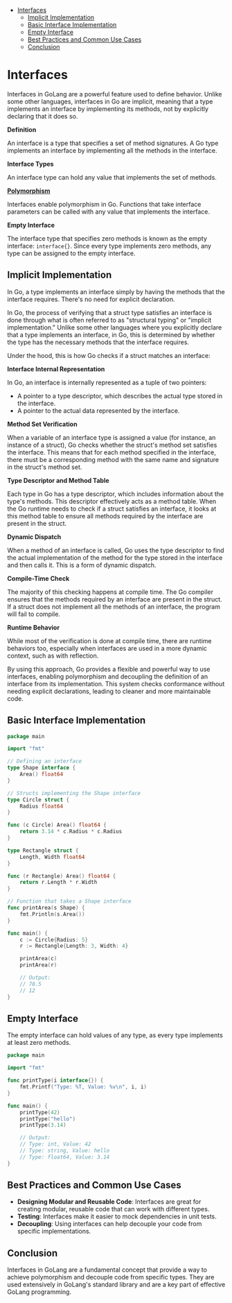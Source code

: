 <!-- TOC -->
* [Interfaces](#interfaces)
  * [Implicit Implementation](#implicit-implementation)
  * [Basic Interface Implementation](#basic-interface-implementation)
  * [Empty Interface](#empty-interface)
  * [Best Practices and Common Use Cases](#best-practices-and-common-use-cases)
  * [Conclusion](#conclusion)
<!-- TOC -->

# Interfaces

Interfaces in GoLang are a powerful feature used to define behavior. Unlike some other languages, interfaces in Go are
implicit, meaning that a type implements an interface by implementing its methods, not by explicitly declaring that it
does so.

**Definition**

An interface is a type that specifies a set of method signatures. A Go type implements an interface by implementing all
the methods in the interface.

**Interface Types**

An interface type can hold any value that implements the set of methods.

**[Polymorphism](polymorphism.md)**

Interfaces enable polymorphism in Go. Functions that take interface parameters can be called with any value that
implements the interface.

**Empty Interface**

The interface type that specifies zero methods is known as the empty interface: `interface{}`. Since every type
implements zero methods, any type can be assigned to the empty interface.

## Implicit Implementation

In Go, a type implements an interface simply by having the methods that the interface requires. There's no need for
explicit declaration.

In Go, the process of verifying that a struct type satisfies an interface is done through what is often referred to as
"structural typing" or "implicit implementation." Unlike some other languages where you explicitly declare that a type
implements an interface, in Go, this is determined by whether the type has the necessary methods that the interface
requires.

Under the hood, this is how Go checks if a struct matches an interface:

**Interface Internal Representation**

In Go, an interface is internally represented as a tuple of two pointers:

- A pointer to a type descriptor, which describes the actual type stored in the interface.
- A pointer to the actual data represented by the interface.

**Method Set Verification**

When a variable of an interface type is assigned a value (for instance, an instance of a struct), Go checks whether the
struct's method set satisfies the interface. This means that for each method specified in the interface, there must be a
corresponding method with the same name and signature in the struct's method set.

**Type Descriptor and Method Table**

Each type in Go has a type descriptor, which includes information about the type's methods. This descriptor effectively
acts as a method table. When the Go runtime needs to check if a struct satisfies an interface, it looks at this method
table to ensure all methods required by the interface are present in the struct.

**Dynamic Dispatch**

When a method of an interface is called, Go uses the type descriptor to find the actual implementation of the method for
the type stored in the interface and then calls it. This is a form of dynamic dispatch.

**Compile-Time Check**

The majority of this checking happens at compile time. The Go compiler ensures that the methods required by an interface
are present in the struct. If a struct does not implement all the methods of an interface, the program will fail to
compile.

**Runtime Behavior**

While most of the verification is done at compile time, there are runtime behaviors too, especially when interfaces are
used in a more dynamic context, such as with reflection.

By using this approach, Go provides a flexible and powerful way to use interfaces, enabling polymorphism and decoupling
the definition of an interface from its implementation. This system checks conformance without needing explicit
declarations, leading to cleaner and more maintainable code.

## Basic Interface Implementation

```go
package main

import "fmt"

// Defining an interface
type Shape interface {
    Area() float64
}

// Structs implementing the Shape interface
type Circle struct {
    Radius float64
}

func (c Circle) Area() float64 {
    return 3.14 * c.Radius * c.Radius
}

type Rectangle struct {
    Length, Width float64
}

func (r Rectangle) Area() float64 {
    return r.Length * r.Width
}

// Function that takes a Shape interface
func printArea(s Shape) {
    fmt.Println(s.Area())
}

func main() {
    c := Circle{Radius: 5}
    r := Rectangle{Length: 3, Width: 4}

    printArea(c)
    printArea(r)

    // Output:
    // 78.5
    // 12
}
```

## Empty Interface

The empty interface can hold values of any type, as every type implements at least zero methods.

```go
package main

import "fmt"

func printType(i interface{}) {
    fmt.Printf("Type: %T, Value: %v\n", i, i)
}

func main() {
    printType(42)
    printType("hello")
    printType(3.14)

    // Output:
    // Type: int, Value: 42
    // Type: string, Value: hello
    // Type: float64, Value: 3.14
}
```

## Best Practices and Common Use Cases

- **Designing Modular and Reusable Code**: Interfaces are great for creating modular, reusable code that can work with
  different types.
- **Testing**: Interfaces make it easier to mock dependencies in unit tests.
- **Decoupling**: Using interfaces can help decouple your code from specific implementations.

## Conclusion

Interfaces in GoLang are a fundamental concept that provide a way to achieve polymorphism and decouple code from
specific types. They are used extensively in GoLang's standard library and are a key part of effective GoLang
programming.
